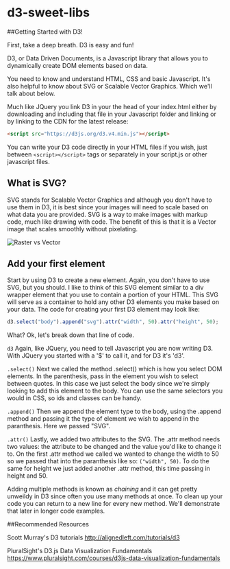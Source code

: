 # d3-sweet-libs

##Getting Started with D3!

First, take a deep breath. D3 is easy and fun!

D3, or Data Driven Documents, is a Javascript library that allows you to dynamically create DOM elements based on data. 

You need to know and understand HTML, CSS and basic Javascript. It's also helpful to know about SVG or Scalable Vector Graphics. Which we'll talk about below.

Much like JQuery you link D3 in your the head of your index.html either by downloading and including that file in your Javascript folder and linking or by linking to the CDN for the latest release:

```html
<script src="https://d3js.org/d3.v4.min.js"></script>
```

You can write your D3 code directly in your HTML files if you wish, just between ```<script></script>```
tags or separately in your script.js or other javascript files.  

## What is SVG?

SVG stands for Scalable Vector Graphics and although you don't have to use them in D3, it is best since your images will need to scale based on what data you are provided. SVG is a way to make images with markup code, much like drawing with code. The benefit of this is that it is a Vector image that scales smoothly without pixelating.

![Raster vs Vector](https://static1.squarespace.com/static/568f0d90841abaff89049937/t/57264b05e321405ebae4e60f/1462127435744/Raster+vs.+Vector+File+Example)

## Add your first element

Start by using D3 to create a new element. Again, you don't have to use SVG, but you should. I like to think of this SVG element similar to a div wrapper element that you use to contain a portion of your HTML. This SVG will serve as a container to hold any other D3 elements you make based on your data. The code for creating your first D3 element may look like:

```javascript
d3.select("body").append("svg").attr("width", 50).attr("height", 50);
```
What? Ok, let's break down that line of code. 

```d3``` Again, like JQuery, you need to tell Javascript you are now writing D3. With JQuery you started with a '$' to call it, and for D3 it's 'd3'.

```.select()``` Next we called the method .select() which is how you select DOM elements. In the parenthesis, pass in the element you wish to select between quotes. In this case we just select the body since we're simply looking to add this element to the body. You can use the same selectors you would in CSS, so ids and classes can be handy.

```.append()``` Then we append the element type to the body, using the .append method and passing it the type of element we wish to append in the paranthesis. Here we passed "SVG".

```.attr()``` Lastly, we added two attributes to the SVG. The .attr method needs two values: the attribute to be changed and the value you'd like to change it to. On the first .attr method we called we wanted to change the width to 50 so we passed that into the paranthesis like so: ```("width", 50)```. To do the same for height we just added another .attr method, this time passing in height and 50. 

Adding multiple methods is known as *chaining* and it can get pretty unweildy in D3 since often you use many methods at once. To clean up your code you can return to a new line for every new method. We'll demonstrate that later in longer code examples.  




##Recommended Resources

Scott Murray's D3 tutorials
<http://alignedleft.com/tutorials/d3>

PluralSight's D3.js Data Visualization Fundamentals
<https://www.pluralsight.com/courses/d3js-data-visualization-fundamentals>
